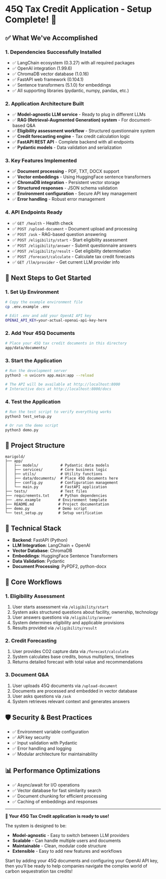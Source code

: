 # 45Q Tax Credit Application - Setup Complete! 🎉

## ✅ What We've Accomplished

### 1. **Dependencies Successfully Installed**
- ✅ LangChain ecosystem (0.3.27) with all required packages
- ✅ OpenAI integration (1.99.6)
- ✅ ChromaDB vector database (1.0.16)
- ✅ FastAPI web framework (0.104.1)
- ✅ Sentence transformers (5.1.0) for embeddings
- ✅ All supporting libraries (pydantic, numpy, pandas, etc.)

### 2. **Application Architecture Built**
- ✅ **Model-agnostic LLM service** - Ready to plug in different LLMs
- ✅ **RAG (Retrieval-Augmented Generation) system** - For document-based Q&A
- ✅ **Eligibility assessment workflow** - Structured questionnaire system
- ✅ **Credit forecasting engine** - Tax credit calculation logic
- ✅ **FastAPI REST API** - Complete backend with all endpoints
- ✅ **Pydantic models** - Data validation and serialization

### 3. **Key Features Implemented**
- ✅ **Document processing** - PDF, TXT, DOCX support
- ✅ **Vector embeddings** - Using HuggingFace sentence transformers
- ✅ **ChromaDB integration** - Persistent vector storage
- ✅ **Structured responses** - JSON schema validation
- ✅ **Environment configuration** - Secure API key management
- ✅ **Error handling** - Robust error management

### 4. **API Endpoints Ready**
- ✅ `GET /health` - Health check
- ✅ `POST /upload-document` - Document upload and processing
- ✅ `POST /ask` - RAG-based question answering
- ✅ `POST /eligibility/start` - Start eligibility assessment
- ✅ `POST /eligibility/answer` - Submit questionnaire answers
- ✅ `POST /eligibility/result` - Get eligibility determination
- ✅ `POST /forecast/calculate` - Calculate tax credit forecasts
- ✅ `GET /llm/provider` - Get current LLM provider info

## 🚀 Next Steps to Get Started

### 1. **Set Up Environment**
```bash
# Copy the example environment file
cp .env.example .env

# Edit .env and add your OpenAI API key
OPENAI_API_KEY=your-actual-openai-api-key-here
```

### 2. **Add Your 45Q Documents**
```bash
# Place your 45Q tax credit documents in this directory
app/data/documents/
```

### 3. **Start the Application**
```bash
# Run the development server
python3 -m uvicorn app.main:app --reload

# The API will be available at http://localhost:8000
# Interactive docs at http://localhost:8000/docs
```

### 4. **Test the Application**
```bash
# Run the test script to verify everything works
python3 test_setup.py

# Or run the demo script
python3 demo.py
```

## 📁 Project Structure
```
marigold/
├── app/
│   ├── models/          # Pydantic data models
│   ├── services/        # Core business logic
│   ├── utils/           # Utility functions
│   ├── data/documents/  # Place 45Q documents here
│   ├── config.py        # Configuration management
│   └── main.py          # FastAPI application
├── tests/               # Test files
├── requirements.txt     # Python dependencies
├── .env.example        # Environment template
├── README.md           # Project documentation
├── demo.py             # Demo script
└── test_setup.py       # Setup verification
```

## 🔧 Technical Stack
- **Backend**: FastAPI (Python)
- **LLM Integration**: LangChain + OpenAI
- **Vector Database**: ChromaDB
- **Embeddings**: HuggingFace Sentence Transformers
- **Data Validation**: Pydantic
- **Document Processing**: PyPDF2, python-docx

## 🎯 Core Workflows

### 1. **Eligibility Assessment**
1. User starts assessment via `/eligibility/start`
2. System asks structured questions about facility, ownership, technology
3. User answers questions via `/eligibility/answer`
4. System determines eligibility and applicable provisions
5. Results provided via `/eligibility/result`

### 2. **Credit Forecasting**
1. User provides CO2 capture data via `/forecast/calculate`
2. System calculates base credits, bonus multipliers, timelines
3. Returns detailed forecast with total value and recommendations

### 3. **Document Q&A**
1. User uploads 45Q documents via `/upload-document`
2. Documents are processed and embedded in vector database
3. User asks questions via `/ask`
4. System retrieves relevant context and generates answers

## 🛡️ Security & Best Practices
- ✅ Environment variable configuration
- ✅ API key security
- ✅ Input validation with Pydantic
- ✅ Error handling and logging
- ✅ Modular architecture for maintainability

## 📊 Performance Optimizations
- ✅ Async/await for I/O operations
- ✅ Vector database for fast similarity search
- ✅ Document chunking for efficient processing
- ✅ Caching of embeddings and responses

---

**🎉 Your 45Q Tax Credit application is ready to use!**

The system is designed to be:
- **Model-agnostic** - Easy to switch between LLM providers
- **Scalable** - Can handle multiple users and documents
- **Maintainable** - Clean, modular code structure
- **Extensible** - Easy to add new features and workflows

Start by adding your 45Q documents and configuring your OpenAI API key, then you'll be ready to help companies navigate the complex world of carbon sequestration tax credits! 